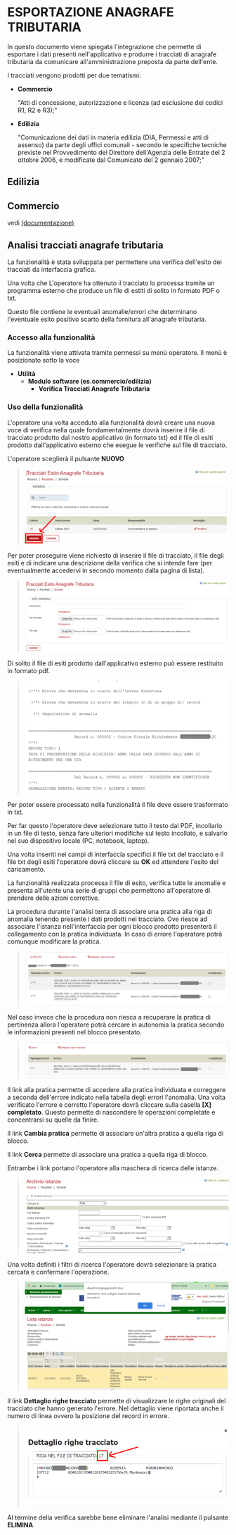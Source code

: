 # ESPORTAZIONE ANAGRAFE TRIBUTARIA

In questo documento viene spiegata l'integrazione che permette di esportare i dati presenti nell'applicativo e produrre i tracciati di anagrafe tributaria da comunicare all'amministrazione preposta da parte dell'ente.

I tracciati vengono prodotti per due tematismi:

- **Commercio**

    "Atti di concessione, autorizzazione e licenza (ad esclusione dei codici R1, R2 e R3);"
- **Edilizia**

    "Comunicazione dei dati in materia edilizia (DIA, Permessi e atti di assenso) da parte degli uffici comunali - secondo le specifiche tecniche previste nel Provvedimento del Direttore dell'Agenzia delle Entrate del 2 ottobre 2006, e modificate dal Comunicato del 2 gennaio 2007;"

## Edilizia

## Commercio

vedi  [(documentazione)](./commercio/readme.md)

## Analisi tracciati anagrafe tributaria

La funzionalità è stata sviluppata per permettere una verifica dell'esito dei tracciati da interfaccia grafica.

Una volta che L'operatore ha ottenuto il tracciato lo processa tramite un programma esterno che produce un file di estiti di solito in formato PDF o txt.

Questo file contiene le eventuali anomalie/errori che determinano l'eventuale esito positivo scarto della fornitura all'anagrafe tributaria.

### Accesso alla funzionalità

La funzionalità viene attivata tramite permessi su menù operatore.
Il menù è posizionato sotto la voce

- **Utilità**
  - **Modulo software (es.commercio/edilizia)**
    - **Verifica Tracciati Anagrafe Tributaria**

### Uso della funzionalità

L'operatore una volta acceduto alla funzionalità dovrà creare una nuova voce di verifica nella quale fondamentalmente dovrà inserire il file di tracciato prodotto dal nostro applicativo (in formato txt) ed il file di esiti prodotto dall'applicativo esterno che esegue le verifiche sul file di tracciato.

L'operatore sceglierà il pulsante **NUOVO**
>![Nuova analisi degli esiti](./immagini/nuova-analisi-tracciato.png)

Per poter proseguire viene richiesto di inserire il file di tracciato, il file degli esiti e di indicare una descrizione della verifica che si intende fare (per eventualmente accedervi in secondo momento dalla pagina di lista).
>![Esempio di file di esito](./immagini/nuova-analisi-tracciato_01.png)

Di solito il file di esiti prodotto dall'applicativo esterno può essere restituito in formato pdf.
>![Esempio di file di esito](./immagini/file-esito-tracciato.png)

Per poter essere processato nella funzionalità il file deve essere trasformato in txt.

Per far questo l'operatore deve selezionare tutto il testo dal PDF, incollarlo in un file di testo, senza fare ulteriori modifiche sul testo incollato, e salvarlo nel suo dispositivo locale (PC, notebook, laptop).

Una volta inseriti nei campi di interfaccia specifici il file txt del tracciato e il file txt degli esiti l'operatore dovrà cliccare su **OK** ed attendere l'esito del caricamento.

La funzionalità realizzata processa il file di esito, verifica tutte le anomalie e presenta all'utente una serie di gruppi che permettono all'operatore di prendere delle azioni correttive.

La procedura durante l'analisi tenta di associare una pratica alla riga di anomalia tenendo presente i dati prodotti nel tracciato. Ove riesce ad associare l'istanza nell'interfaccia per ogni blocco prodotto presenterà il collegamento con la pratica individuata. In caso di errore l'operatore potrà comunque modificare la pratica.
>![Esempio di file di blocco con pratica associata](./immagini/analisi-blocco-con-pratica.png)

Nel caso invece che la procedura non riesca a recuperare la pratica di pertinenza allora l'operatore potrà cercare in autonomia la pratica secondo le informazioni presenti nel blocco presentato.
>![Esempio di file di blocco senza pratica associata](./immagini/analisi-blocco-senza-pratica.png)

Il link alla pratica permette di accedere alla pratica individuata e correggere a seconda dell'errore indicato nella tabella degli errori l'anomalia.
Una volta verificato l'errore e corretto l'operatore dovrà cliccare sulla casella **[X] completato**.
Questo permette di nascondere le operazioni completate e concentrarsi su quelle da finire.

Il link **Cambia pratica** permette di associare un'altra pratica a quella riga di blocco.

Il link **Cerca** permette di associare una pratica a quella riga di blocco.

Entrambe i link portano l'operatore alla maschera di ricerca delle istanze.
>![Ricerca istanza](./immagini/tracciato-ricerca-istanza.png)

Una volta definiti i filtri di ricerca l'operatore dovrà selezionare la pratica cercata e confermare l'operazione.
>![Ricerca istanza](./immagini/tracciato-ricerca-istanza_01.png)

Il link **Dettaglio righe tracciato** permette di visualizzare le righe originali del tracciato che hanno generato l'errore.
Nel dettaglio viene riportata anche il numero di linea ovvero la posizione del record in errore.
>![Ricerca istanza](./immagini/tracciato-dettaglio-righe.png)

Al termine della verifica sarebbe bene eliminare l'analisi mediante il pulsante **ELIMINA**.
